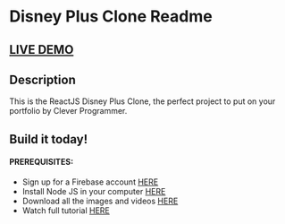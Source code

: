 # Disney Plus Clone Readme

## <a href="https://disneyplus-clone-f1195.firebaseapp.com" target="_blank">LIVE DEMO</a>

## Description
This is the ReactJS Disney Plus Clone, the perfect project to put on your portfolio by Clever Programmer.

## Build it today!

#### PREREQUISITES:
- Sign up for a Firebase account <a href='https://firebase.google.com'>HERE</a>
- Install Node JS in your computer <a href='https://nodejs.org/en/'>HERE</a>
- Download all the images and videos <a href='https://drive.google.com/drive/folders/13SvUkXPh7ZC1FRtp62VKFi572elZyxi8?usp=sharing'>HERE</a>
- Watch full tutorial <a href='https://www.youtube.com/watch?v=R_OERlafbmw'>HERE</a>
